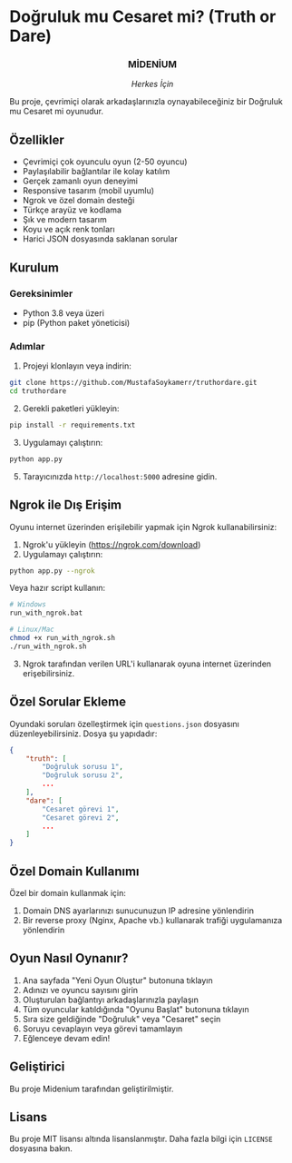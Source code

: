 # Doğruluk mu Cesaret mi? (Truth or Dare)

<div align="center">
    <h3>MİDENİUM</h3>
    <p><i>Herkes İçin</i></p>
</div>

Bu proje, çevrimiçi olarak arkadaşlarınızla oynayabileceğiniz bir Doğruluk mu Cesaret mi oyunudur.

## Özellikler

- Çevrimiçi çok oyunculu oyun (2-50 oyuncu)
- Paylaşılabilir bağlantılar ile kolay katılım
- Gerçek zamanlı oyun deneyimi
- Responsive tasarım (mobil uyumlu)
- Ngrok ve özel domain desteği
- Türkçe arayüz ve kodlama
- Şık ve modern tasarım
- Koyu ve açık renk tonları
- Harici JSON dosyasında saklanan sorular

## Kurulum

### Gereksinimler

- Python 3.8 veya üzeri
- pip (Python paket yöneticisi)

### Adımlar

1. Projeyi klonlayın veya indirin:

```bash
git clone https://github.com/MustafaSoykamerr/truthordare.git
cd truthordare
```

2. Gerekli paketleri yükleyin:

```bash
pip install -r requirements.txt
```

3. Uygulamayı çalıştırın:

```bash
python app.py
```

5. Tarayıcınızda `http://localhost:5000` adresine gidin.

## Ngrok ile Dış Erişim

Oyunu internet üzerinden erişilebilir yapmak için Ngrok kullanabilirsiniz:

1. Ngrok'u yükleyin (https://ngrok.com/download)
2. Uygulamayı çalıştırın:

```bash
python app.py --ngrok
```

Veya hazır script kullanın:

```bash
# Windows
run_with_ngrok.bat

# Linux/Mac
chmod +x run_with_ngrok.sh
./run_with_ngrok.sh
```

3. Ngrok tarafından verilen URL'i kullanarak oyuna internet üzerinden erişebilirsiniz.

## Özel Sorular Ekleme

Oyundaki soruları özelleştirmek için `questions.json` dosyasını düzenleyebilirsiniz. Dosya şu yapıdadır:

```json
{
    "truth": [
        "Doğruluk sorusu 1",
        "Doğruluk sorusu 2",
        ...
    ],
    "dare": [
        "Cesaret görevi 1",
        "Cesaret görevi 2",
        ...
    ]
}
```

## Özel Domain Kullanımı

Özel bir domain kullanmak için:

1. Domain DNS ayarlarınızı sunucunuzun IP adresine yönlendirin
2. Bir reverse proxy (Nginx, Apache vb.) kullanarak trafiği uygulamanıza yönlendirin

## Oyun Nasıl Oynanır?

1. Ana sayfada "Yeni Oyun Oluştur" butonuna tıklayın
2. Adınızı ve oyuncu sayısını girin
3. Oluşturulan bağlantıyı arkadaşlarınızla paylaşın
4. Tüm oyuncular katıldığında "Oyunu Başlat" butonuna tıklayın
5. Sıra size geldiğinde "Doğruluk" veya "Cesaret" seçin
6. Soruyu cevaplayın veya görevi tamamlayın
7. Eğlenceye devam edin!

## Geliştirici

Bu proje Midenium tarafından geliştirilmiştir.

## Lisans

Bu proje MIT lisansı altında lisanslanmıştır. Daha fazla bilgi için `LICENSE` dosyasına bakın. 
